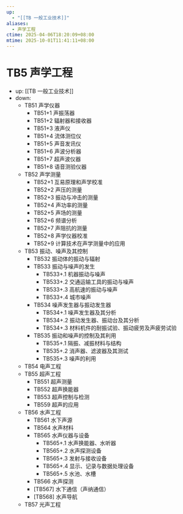 ```yaml
---
up:
  - "[[TB 一般工业技术]]"
aliases:
  - 声学工程
ctime: 2025-04-06T18:20:09+08:00
mtime: 2025-10-01T11:41:11+08:00
---
```


# TB5 声学工程

- up: [[TB 一般工业技术]]
- down:	
	- TB51 声学仪器
		- TB51+1 声振荡器
		- TB51+2 辐射器和接收器
		- TB51+3 液声仪
		- TB51+4 流体测位仪
		- TB51+5 声音发讯仪
		- TB51+6 声波分析器
		- TB51+7 超声波仪器
		- TB51+8 语音测验仪器
	- TB52 声学测量
		- TB52+1 互易原理和声学校准
		- TB52+2 声压的测量
		- TB52+3 振动与冲击的测量
		- TB52+4 声功率的测量
		- TB52+5 声场的测量
		- TB52+6 频谱分析
		- TB52+7 声阻抗的测量
		- TB52+8 声学仪器校准
		- TB52+9 计算技术在声学测量中的应用
	- TB53 振动、噪声及其控制
		- TB532 振动体的振动与辐射
		- TB533 振动与噪声的发生
			- TB533+.1 机器振动与噪声
			- TB533+.2 交通运输工具的振动与噪声
			- TB533+.3 高航速的振动与噪声
			- TB533+.4 城市噪声
		- TB534 噪声发生器与振动发生器
			- TB534+.1 噪声发生器及其分析
			- TB534+.2 振动发生器、振动台及其分析
			- TB534+.3 材料机件的耐振试验、振动疲劳及声疲劳试验
		- TB535 振动和噪声的控制及其利用
			- TB535+.1 隔振、减振材料与结构
			- TB535+.2 消声器、滤波器及其测试
			- TB535+.3 噪声的利用
	- TB54 电声工程
	- TB55 超声工程
		- TB551 超声测量
		- TB552 超声换能器
		- TB553 超声控制与检测
		- TB559 超声的应用
	- TB56 水声工程
		- TB561 水下声源
		- TB564 水声材料
		- TB565 水声仪器与设备
			- TB565+.1 水声换能器、水听器
			- TB565+.2 水声探测设备
			- TB565+.3 发射与接收设备
			- TB565+.4 显示、记录与数据处理设备
			- TB565+.5 水池、水槽
		- TB566 水声探测
		- [TB567] 水下通信（声纳通信）
		- [TB568] 水声导航
	- TB57 光声工程
	
